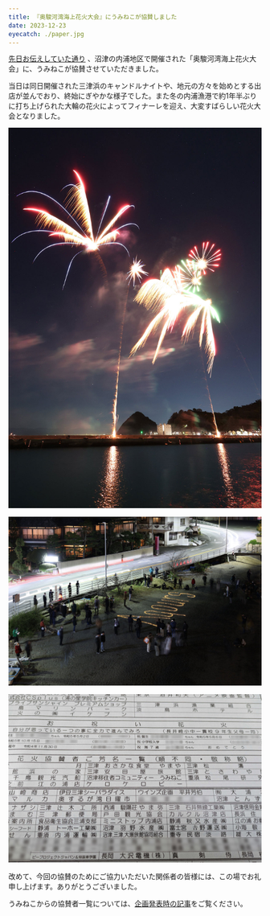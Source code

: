 ```yaml
---
title: 『奥駿河湾海上花火大会』にうみねこが協賛しました
date: 2023-12-23
eyecatch: ./paper.jpg
---
```


[先日お伝えしていた通り](../20231126/okusuruga_fireworks.html) 、沼津の内浦地区で開催された「奥駿河湾海上花火大会」に、うみねこが協賛させていただきました。

当日は同日開催された三津浜のキャンドルナイトや、地元の方々を始めとする出店が並んでおり、終始にぎやかな様子でした。また冬の内浦漁港で約1年半ぶりに打ち上げられた大輪の花火によってフィナーレを迎え、大変すばらしい花火大会となりました。

![](fireworks.jpg)

![](candle.jpg)

![](paper_normal.jpg)

改めて、今回の協賛のためにご協力いただいた関係者の皆様には、この場でお礼申し上げます。ありがとうございました。

うみねこからの協賛者一覧については、[企画発表時の記事](../20231126/okusuruga_fireworks.html)をご覧ください。
